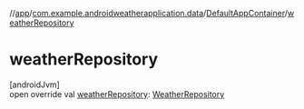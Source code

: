 //[app](../../../index.md)/[com.example.androidweatherapplication.data](../index.md)/[DefaultAppContainer](index.md)/[weatherRepository](weather-repository.md)

# weatherRepository

[androidJvm]\
open override val [weatherRepository](weather-repository.md): [WeatherRepository](../-weather-repository/index.md)
